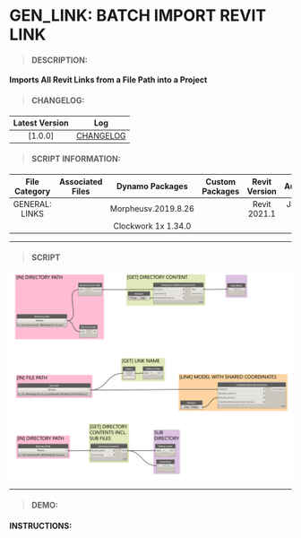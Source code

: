 # GEN_LINK: BATCH IMPORT REVIT LINK

> #### DESCRIPTION: 
**Imports All Revit Links from a File Path into a Project**

> #### CHANGELOG:

| Latest Version | Log |
| :-------: | :----: | 
|[1.0.0] | [CHANGELOG](/_gen/LINKS/1_IMPORT/changelog/GEN_LINK_BatchImportRevitLink.md) |

> #### SCRIPT INFORMATION: 

| File Category| Associated Files | Dynamo Packages | Custom Packages | Revit Version | Author | Reviewed By |
| :-------: | :----: | :---: | :---: | :---: | :---: | :---: |
| GENERAL: LINKS |  | Morpheusv.2019.8.26 |  | Revit 2021.1 | Jacky Luk    
| |  | Clockwork 1x 1.34.0 | 
        

------------------------------------------------------------------
> #### **SCRIPT** 

<img src="/_images/gen/LINKS/GEN_LINK_BatchImportRevitLink.png">

------------------------------------------------------------------

> #### DEMO: 

#### INSTRUCTIONS: 